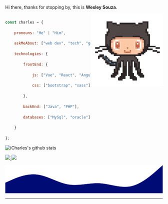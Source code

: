 

Hi there, thanks for stopping by, this is **Wesley Souza**.

<img align='right' src="https://raw.githubusercontent.com/iCharlesZ/FigureBed/master/img/octocat.gif" width="230">

```javascript

const charles = {

    pronouns: "He" | "Him",

    askMeAbout: ["web dev", "tech", "game"],

    technologies: {

        frontEnd: {

            js: ["Vue", "React", "Angular"],

            css: ["bootstrap", "sass"]

        },

        backEnd: ["Java", "PHP"],

        databases: ["MySql", "oracle"],

    }

};

```

![iCharles's github stats](https://github-readme-stats.vercel.app/api?username=neopromic&hide=contribs,prs&count_private=true&show_icons=true)

<a href="https://github.com/neopromic">

  <img src="https://img.shields.io/github/followers/neopromic">

</a>

<a href="https://github.com/neopromic">

   <img src="https://komarev.com/ghpvc/?username=neopromic">

</a>

![bottom.png](https://raw.githubusercontent.com/iCharlesZ/FigureBed/master/img/readme-bottom.png)

---

